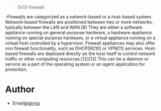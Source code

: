 >0x13-firewall

-Firewalls are categorized as a network-based or a host-based system. Network-based firewalls are positioned between two or more networks, typically between the LAN and WAN.[8] They are either a software appliance running on general-purpose hardware, a hardware appliance running on special-purpose hardware, or a virtual appliance running on a virtual host controlled by a hypervisor. Firewall appliances may also offer non firewall functionality, such as DHCP[9][10] or VPN[11] services. Host-based firewalls are deployed directly on the host itself to control network traffic or other computing resources.[12][13] This can be a daemon or service as a part of the operating system or an agent application for protection. 


# Author
- Email[@girma](https://girmatarekegn.gi@gmail.com)